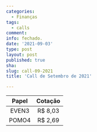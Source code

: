 ```yaml
---
categories:
  - Finanças
tags:
  - calls
comment: 
info: fechado.
date: '2021-09-03'
type: post
layout: post
published: true
sha: 
slug: call-09-2021
title: 'Call de Setembro de 2021'

---
```


| **Papel** | **Cotação** |
|:---------:|:-----------:|
| EVEN3     | R$ 8,03     |
| POMO4     | R$ 2,69     |
